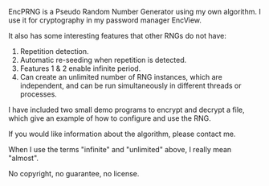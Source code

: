 EncPRNG is a Pseudo Random Number Generator using my own algorithm.
I use it for cryptography in my password manager EncView.

It also has some interesting features that other RNGs do not have:

1. Repetition detection.
2. Automatic re-seeding when repetition is detected.
3. Features 1 & 2 enable infinite period.
4. Can create an unlimited number of RNG instances, which are independent, 
and can be run simultaneously in different threads or processes.

I have included two small demo programs to encrypt and decrypt a file, which 
give an example of how to configure and use the RNG.

If you would like information about the algorithm, please contact me.

When I use the terms "infinite" and "unlimited" above, I really mean "almost".

No copyright, no guarantee, no license.
